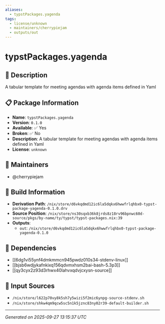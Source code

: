 ```yaml
---
aliases:
  - typstPackages.yagenda
tags:
  - license/unknown
  - maintainers/cherrypiejam
  - outputs/out
---
```


# typstPackages.yagenda

## 📝 Description

A tabular template for meeting agendas with agenda items defined in Yaml

## 📋 Package Information

- **Name**: `typstPackages.yagenda`
- **Version**: `0.1.0`
- **Available**: ✅ Yes
- **Broken**: ✅ No
- **Description**: A tabular template for meeting agendas with agenda items defined in Yaml
- **License**: `unknown`
## 👥 Maintainers

- @cherrypiejam


## 🔧 Build Information

- **Derivation Path**: `/nix/store/d6vkqdmd12ic6la5dqkx6hwwfrlqhbx0-typst-package-yagenda-0.1.0.drv`
- **Source Position**: `/nix/store/ns30sqxb36k8jrds8z18rv96bpnwc60d-source/pkgs/by-name/ty/typst/typst-packages.nix:39`
- **Outputs**:
  - `out`:  `/nix/store/d6vkqdmd12ic6la5dqkx6hwwfrlqhbx0-typst-package-yagenda-0.1.0`

## 🔗 Dependencies

- [[6dg1vi55ynf4dmkmmcn945pwdz010s34-stdenv-linux]]
- [[bjsb6wdjykafnkixq156qdvmxhsm2bai-bash-5.3p3]]
- [[qy3cyx2z93d3rhwx40lahvxqdvjcxysn-source]]

## 📁 Input Sources

- `/nix/store/l622p70vy8k5sh7y5wizi5f2mic6ynpg-source-stdenv.sh`
- `/nix/store/shkw4qm9qcw5sc5n1k5jznc83ny02r39-default-builder.sh`

---
*Generated on 2025-09-27 13:15:37 UTC*
